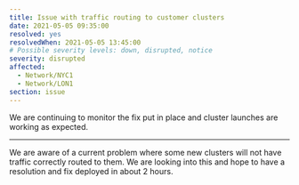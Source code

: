 ```yaml
---
title: Issue with traffic routing to customer clusters
date: 2021-05-05 09:35:00
resolved: yes
resolvedWhen: 2021-05-05 13:45:00 
# Possible severity levels: down, disrupted, notice
severity: disrupted
affected:
  - Network/NYC1
  - Network/LON1
section: issue
---
```


We are continuing to monitor the fix put in place and cluster launches are working as expected.

---

We are aware of a current problem where some new clusters will not have traffic correctly routed to them. We are looking into this and hope to have a resolution and fix deployed in about 2 hours.
